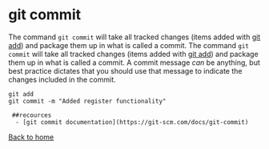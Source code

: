 # git commit
The command `git commit` will take all tracked changes (items added with [git add](./Add.md)) and package them up in what is called a commit.
The command `git commit` will take all tracked changes (items added with [git add](./Add.md)) and package them up in what is called a commit.
A commit message _can_ be anything, but best practice dictates that you should use that message to indicate the changes included in the commit.
```
git add
git commit -m "Added register functionality"
 
 ##recources
  - [git commit documentation](https://git-scm.com/docs/git-commit)

```

 [Back to home](../README.md)